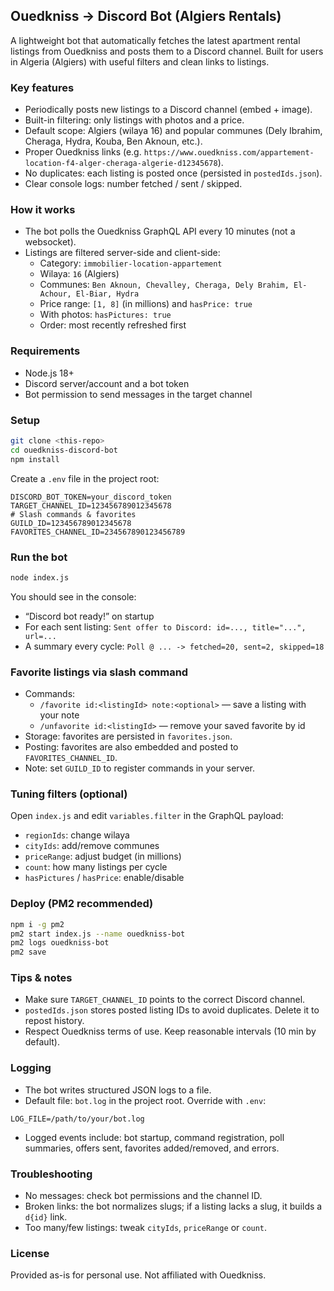 ## Ouedkniss → Discord Bot (Algiers Rentals)

A lightweight bot that automatically fetches the latest apartment rental listings from Ouedkniss and posts them to a Discord channel. Built for users in Algeria (Algiers) with useful filters and clean links to listings.

### Key features

- Periodically posts new listings to a Discord channel (embed + image).
- Built-in filtering: only listings with photos and a price.
- Default scope: Algiers (wilaya 16) and popular communes (Dely Ibrahim, Cheraga, Hydra, Kouba, Ben Aknoun, etc.).
- Proper Ouedkniss links (e.g. `https://www.ouedkniss.com/appartement-location-f4-alger-cheraga-algerie-d12345678`).
- No duplicates: each listing is posted once (persisted in `postedIds.json`).
- Clear console logs: number fetched / sent / skipped.

### How it works

- The bot polls the Ouedkniss GraphQL API every 10 minutes (not a websocket).
- Listings are filtered server-side and client-side:
  - Category: `immobilier-location-appartement`
  - Wilaya: `16` (Algiers)
  - Communes: `Ben Aknoun, Chevalley, Cheraga, Dely Brahim, El-Achour, El-Biar, Hydra`
  - Price range: `[1, 8]` (in millions) and `hasPrice: true`
  - With photos: `hasPictures: true`
  - Order: most recently refreshed first

### Requirements

- Node.js 18+
- Discord server/account and a bot token
- Bot permission to send messages in the target channel

### Setup

```bash
git clone <this-repo>
cd ouedkniss-discord-bot
npm install
```

Create a `.env` file in the project root:

```env
DISCORD_BOT_TOKEN=your_discord_token
TARGET_CHANNEL_ID=123456789012345678
# Slash commands & favorites
GUILD_ID=123456789012345678
FAVORITES_CHANNEL_ID=234567890123456789
```

### Run the bot

```bash
node index.js
```

You should see in the console:

- “Discord bot ready!” on startup
- For each sent listing: `Sent offer to Discord: id=..., title="...", url=...`
- A summary every cycle: `Poll @ ... -> fetched=20, sent=2, skipped=18`

### Favorite listings via slash command

- Commands:
  - `/favorite id:<listingId> note:<optional>` — save a listing with your note
  - `/unfavorite id:<listingId>` — remove your saved favorite by id
- Storage: favorites are persisted in `favorites.json`.
- Posting: favorites are also embedded and posted to `FAVORITES_CHANNEL_ID`.
- Note: set `GUILD_ID` to register commands in your server.

### Tuning filters (optional)

Open `index.js` and edit `variables.filter` in the GraphQL payload:

- `regionIds`: change wilaya
- `cityIds`: add/remove communes
- `priceRange`: adjust budget (in millions)
- `count`: how many listings per cycle
- `hasPictures` / `hasPrice`: enable/disable

### Deploy (PM2 recommended)

```bash
npm i -g pm2
pm2 start index.js --name ouedkniss-bot
pm2 logs ouedkniss-bot
pm2 save
```

### Tips & notes

- Make sure `TARGET_CHANNEL_ID` points to the correct Discord channel.
- `postedIds.json` stores posted listing IDs to avoid duplicates. Delete it to repost history.
- Respect Ouedkniss terms of use. Keep reasonable intervals (10 min by default).

### Logging

- The bot writes structured JSON logs to a file.
- Default file: `bot.log` in the project root. Override with `.env`:

```env
LOG_FILE=/path/to/your/bot.log
```

- Logged events include: bot startup, command registration, poll summaries, offers sent, favorites added/removed, and errors.

### Troubleshooting

- No messages: check bot permissions and the channel ID.
- Broken links: the bot normalizes slugs; if a listing lacks a slug, it builds a `d{id}` link.
- Too many/few listings: tweak `cityIds`, `priceRange` or `count`.

### License

Provided as-is for personal use. Not affiliated with Ouedkniss.

